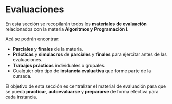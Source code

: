 # Evaluaciones

En esta sección se recopilarán todos los **materiales de evaluación** relacionados con la materia **Algoritmos y Programación I**.

Acá se podrán encontrar:

- **Parciales** y **finales** de la materia.
- **Prácticas** y **simulacros** de **parciales** y **finales** para ejercitar antes de las evaluaciones.
- **Trabajos prácticos** individuales o grupales.
- Cualquier otro tipo de **instancia evaluativa** que forme parte de la cursada.

El objetivo de esta sección es centralizar el material de evaluación para que se pueda **practicar**, **autoevaluarse** y **prepararse** de forma efectiva para cada instancia.
